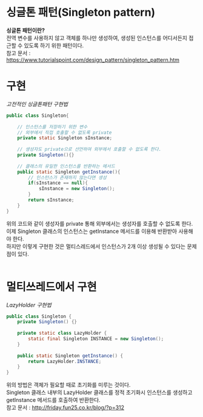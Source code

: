 싱글톤 패턴(Singleton pattern)
===========================
**싱글톤 패턴이란?**<br>
전역 변수를 사용하지 않고 객체를 하나만 생성하여, 생성된 인스턴스를 어디서든지 접근할 수 있도록 하기 위한 패턴이다.<br>
참고 문서 : https://www.tutorialspoint.com/design_pattern/singleton_pattern.htm

# 구현
*고전적인 싱글톤패턴 구현법*
```java
public class Singleton{
	
	// 인스턴스를 저장하기 위한 변수
	// 외부에서 직접 호출할 수 없도록 private
	private static Singleton sInstance;
	
	// 생성자도 private으로 선언하여 외부에서 호출할 수 없도록 한다.
	private Singleton(){}
	
	// 클래스의 유일한 인스턴스를 반환하는 메서드
	public static Singleton getInstance(){
		// 인스턴스가 존재하지 않는다면 생성
		if(sInstance == null){
			sInstance = new Singleton();
		}
		return sInstance;
	}	
}
```
위의 코드와 같이 생성자를 private 통해 외부에서는 생성자를 호출할 수 없도록 한다.<br>
이제 Singleton 클래스의 인스턴스는 getInstance 메서드를 이용해 반환받아 사용해야 한다.<br>
하지만 이렇게 구현한 것은 멀티스레드에서 인스턴스가 2개 이상 생성될 수 있다는 문제점이 있다.<br><br>
# 멀티쓰레드에서 구현
*LazyHolder 구현법*
```java
public class Singleton {
    private Singleton() {}
 
    private static class LazyHolder {
        static final Singleton INSTANCE = new Singleton();
    }
 
    public static Singleton getInstance() {
        return LazyHolder.INSTANCE;
    }
}
```
위의 방법은 객체가 필요할 때로 초기화를 미루는 것이다.<br>
Singleton 클래스 내부의 LazyHolder 클래스를 정적 초기화시 인스턴스를 생성하고 getInstance 메서드를 호출하여  반환한다.<br>
참고 문서 : http://friday.fun25.co.kr/blog/?p=312
